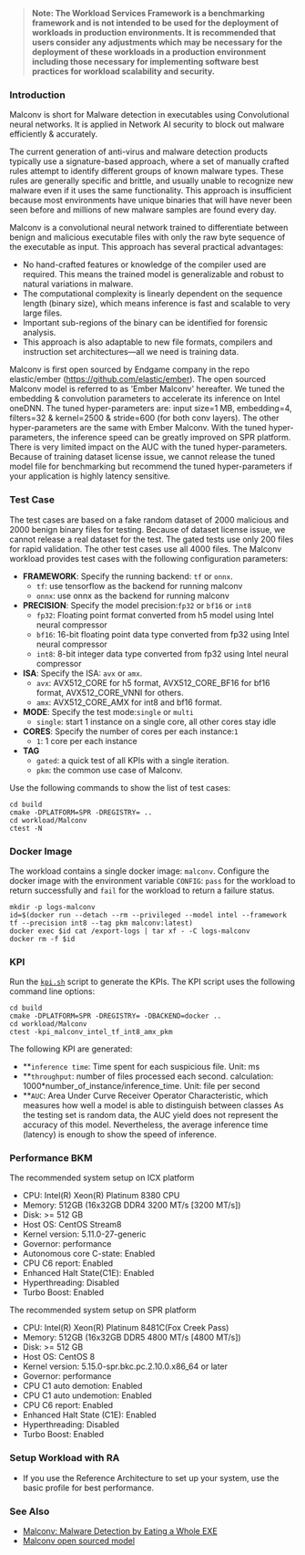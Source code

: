>
> **Note: The Workload Services Framework is a benchmarking framework and is not intended to be used for the deployment of workloads in production environments. It is recommended that users consider any adjustments which may be necessary for the deployment of these workloads in a production environment including those necessary for implementing software best practices for workload scalability and security.**
>
### Introduction


Malconv is short for Malware detection in executables using Convolutional neural networks. It is applied in Network AI security to block out malware efficiently & accurately.

The current generation of anti-virus and malware detection products typically use a signature-based approach, where a set of manually crafted rules attempt to identify different groups of known malware types. These rules are generally specific and brittle, and usually unable to recognize new malware even if it uses the same functionality. 
This approach is insufficient because most environments have unique binaries that will have never been seen before and millions of new malware samples are found every day.

Malconv is a convolutional neural network trained to differentiate between benign and malicious executable files with only the raw byte sequence of the executable as input. This approach has several practical advantages:
- No hand-crafted features or knowledge of the compiler used are required. This means the trained model is generalizable and robust to natural variations in malware.
- The computational complexity is linearly dependent on the sequence length (binary size), which means inference is fast and scalable to very large files.
- Important sub-regions of the binary can be identified for forensic analysis.
- This approach is also adaptable to new file formats, compilers and instruction set architectures—all we need is training data.


Malconv is first open sourced by Endgame company in the repo elastic/ember (https://github.com/elastic/ember). The open sourced Malconv model is referred to as 'Ember Malconv' hereafter. We tuned the embedding & convolution parameters to accelerate its inference on Intel oneDNN. The tuned hyper-parameters are: input size=1 MB, embedding=4, filters=32 & kernel=2500 & stride=600 (for both conv layers). The other hyper-parameters are the same with Ember Malconv. With the tuned hyper-parameters, the inference speed can be greatly improved on SPR platform. There is very limited impact on the AUC with the tuned hyper-parameters. Because of training dataset license issue, we cannot release the tuned model file for benchmarking but recommend the tuned hyper-parameters if your application is highly latency sensitive.  

### Test Case
The test cases are based on a fake random dataset of 2000 malicious and 2000 benign binary files for testing. Because of dataset license issue, we cannot release a real dataset for the test. 
The gated tests use only 200 files for rapid validation. The other test cases use all 4000 files. 
The Malconv workload provides test cases with the following configuration parameters:
- **FRAMEWORK**: Specify the running backend: `tf` or `onnx`.
  * `tf`: use tensorflow as the backend for running malconv
  * `onnx`: use onnx as the backend for running malconv
- **PRECISION**: Specify the model precision:`fp32` or `bf16` or `int8`
  * `fp32`: Floating point format converted from h5 model using Intel neural compressor
  * `bf16`: 16-bit floating point data type converted from fp32 using Intel neural compressor
  * `int8`: 8-bit integer data type converted from fp32 using Intel neural compressor
- **ISA**: Specify the ISA: `avx` or `amx`.
  * `avx`: AVX512_CORE for h5 format, AVX512_CORE_BF16 for bf16 format, AVX512_CORE_VNNI for others.  
  * `amx`: AVX512_CORE_AMX for int8 and bf16 format.
- **MODE**: Specify the test mode:`single` or `multi`
  * `single`: start 1 instance on a single core, all other cores stay idle
- **CORES**: Specify the number of cores per each instance:`1`
  * `1`: 1 core per each instance
- **TAG**
  * `gated`: a quick test of all KPIs with a single iteration. 
  * `pkm`: the common use case of Malconv. 

Use the following commands to show the list of test cases:
```
cd build
cmake -DPLATFORM=SPR -DREGISTRY= ..
cd workload/Malconv
ctest -N
```

### Docker Image

The workload contains a single docker image: `malconv`. Configure the docker image with the environment variable `CONFIG`: `pass` for the workload to return successfully and `fail` for the workload to return a failure status.  

```
mkdir -p logs-malconv
id=$(docker run --detach --rm --privileged --model intel --framework tf --precision int8 --tag pkm malconv:latest)
docker exec $id cat /export-logs | tar xf - -C logs-malconv
docker rm -f $id
```

### KPI

Run the [`kpi.sh`](kpi.sh) script to generate the KPIs. The KPI script uses the following command line options:  

```
cd build
cmake -DPLATFORM=SPR -DREGISTRY= -DBACKEND=docker ..
cd workload/Malconv
ctest -kpi_malconv_intel_tf_int8_amx_pkm
```

The following KPI are generated:

- **`inference time`: Time spent for each suspicious  file. Unit: ms
- **`throughput`: number of files processed each second. calculation: 1000\*number_of_instance/inference_time. Unit: file per second
- **`AUC`: Area Under Curve Receiver Operator Characteristic, which measures how well a model is able to distinguish between classes
As the testing set is random data, the AUC yield does not represent the accuracy of this model. Nevertheless, the average inference time (latency) is enough to show the speed of inference.  


### Performance BKM

The recommended system setup on ICX platform
- CPU: Intel(R) Xeon(R) Platinum 8380 CPU
- Memory: 512GB (16x32GB DDR4 3200 MT/s [3200 MT/s])
- Disk: >= 512 GB
- Host OS: CentOS Stream8
- Kernel version: 5.11.0-27-generic
- Governor: performance
- Autonomous core C-state: Enabled
- CPU C6 report: Enabled
- Enhanced Halt State(C1E): Enabled
- Hyperthreading: Disabled
- Turbo Boost: Enabled

The recommended system setup on SPR platform
- CPU: Intel(R) Xeon(R) Platinum 8481C(Fox Creek Pass)
- Memory: 512GB (16x32GB DDR5 4800 MT/s [4800 MT/s])
- Disk: >= 512 GB
- Host OS: CentOS 8
- Kernel version: 5.15.0-spr.bkc.pc.2.10.0.x86_64 or later
- Governor: performance
- CPU C1 auto demotion: Enabled
- CPU C1 auto undemotion: Enabled
- CPU C6 report: Enabled
- Enhanced Halt State (C1E): Enabled
- Hyperthreading: Disabled
- Turbo Boost: Enabled


### Setup Workload with RA
- If you use the Reference Architecture to set up your system, use the basic profile for best performance.

### See Also

- [Malconv: Malware Detection by Eating a Whole EXE](https://arxiv.org/pdf/1710.09435.pdf)
- [Malconv open sourced model](https://github.com/elastic/ember)